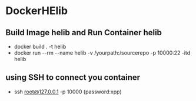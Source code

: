 # DockerHElib

## Build Image helib and Run Container helib
- docker build . -t helib
- docker run --rm --name helib -v /yourpath:/sourcerepo -p 10000:22 -itd helib

## using SSH to connect you container
- ssh root@127.0.0.1 -p 10000 (password:xpp)
